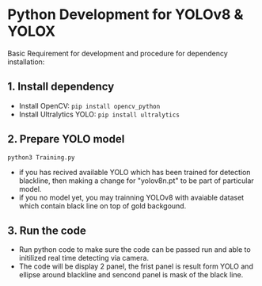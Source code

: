# Python Development for YOLOv8 & YOLOX 

Basic Requirement for development and procedure for dependency installation:

## 1. Install dependency
   - Install OpenCV: `pip install opencv_python`
   - Install Ultralytics YOLO: `pip install ultralytics`
     
## 2. Prepare YOLO model
```
python3 Training.py
```
   - if you has recived available YOLO which has been trained for detection blackline, then making a change for "yolov8n.pt" to be part of particular model.
   - if you no model yet, you may trainning YOLOv8 with avaiable dataset which contain black line on top of gold backgound.

## 3. Run the code 
   - Run python code to make sure the code can be passed run and able to initilized real time detecting via camera.
   - The code will be display 2 panel, the frist panel is result form YOLO and ellipse around blackline and sencond panel is mask of the black line.

